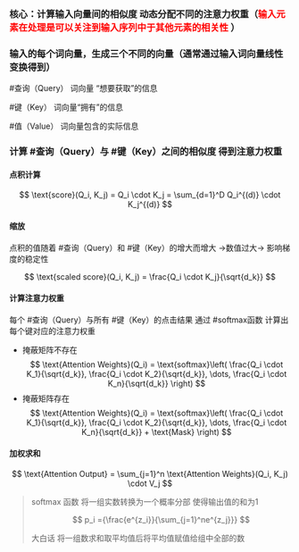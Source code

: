 
### 核心：计算输入向量间的相似度 动态分配不同的注意力权重（<font color = red >输入元素在处理是可以关注到输入序列中于其他元素的相关性</font> ）
### 输入的每个词向量，生成三个不同的向量（通常通过输入词向量线性变换得到）

#查询（Query） 词向量 “想要获取”的信息

#键（Key） 词向量“拥有”的信息

#值（Value） 词向量包含的实际信息

### 计算 #查询（Query）与 #键（Key）之间的相似度 得到注意力权重

#### 点积计算

$$
\text{score}(Q_i, K_j) = Q_i \cdot K_j = \sum_{d=1}^D Q_i^{(d)} \cdot K_j^{(d)}
$$

#### 缩放
点积的值随着 #查询（Query）和 #键（Key）的增大而增大 ->数值过大-> 影响梯度的稳定性

$$
\text{scaled score}(Q_i, K_j) = \frac{Q_i \cdot K_j}{\sqrt{d_k}}
$$

#### 计算注意力权重
每个 #查询（Query）与所有 #键（Key）的点击结果 通过 #softmax函数 计算出每个键对应的注意力权重

- 掩蔽矩阵不存在
$$
\text{Attention Weights}(Q_i) = \text{softmax}\left( \frac{Q_i \cdot K_1}{\sqrt{d_k}}, \frac{Q_i \cdot K_2}{\sqrt{d_k}}, \dots, \frac{Q_i \cdot K_n}{\sqrt{d_k}} \right)
$$
- 掩蔽矩阵存在
$$
\text{Attention Weights}(Q_i) = \text{softmax}\left( \frac{Q_i \cdot K_1}{\sqrt{d_k}}, \frac{Q_i \cdot K_2}{\sqrt{d_k}}, \dots, \frac{Q_i \cdot K_n}{\sqrt{d_k}} + \text{Mask} \right)
$$

#### 加权求和
$$
\text{Attention Output} = \sum_{j=1}^n \text{Attention Weights}(Q_i, K_j) \cdot V_j
$$


> softmax 函数 将一组实数转换为一个概率分部 使得输出值的和为1
> 
> $$
> p_i ={\frac{e^{z_i}}{\sum_{j=1}^ne^{z_j}}} 
> $$
> 
> 大白话 将一组数求和取平均值后将平均值赋值给组中全部的数
